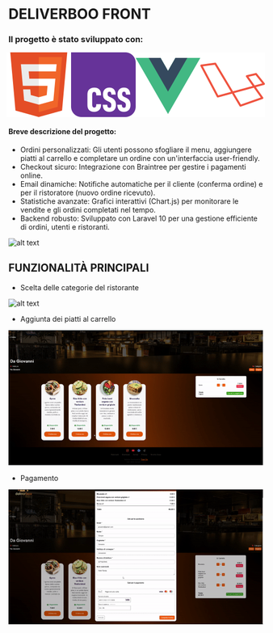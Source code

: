 # DELIVERBOO FRONT
### Il progetto è stato sviluppato con:

<div style="max-width: 100vw; display:flex; justify-content: center">
<img src="/readmeImages/w3_html5-icon.svg"> <img src="/readmeImages/w3_css-icon.svg">
<img src="/readmeImages/vuejs-icon.svg"> <img src="/readmeImages/laravel-icon.svg">
</div>

#### Breve descrizione del progetto: 
- Ordini personalizzati: Gli utenti possono sfogliare il menu, aggiungere piatti al carrello e completare un ordine con un'interfaccia user-friendly.
- Checkout sicuro: Integrazione con Braintree per gestire i pagamenti online.
- Email dinamiche: Notifiche automatiche per il cliente (conferma ordine) e per il ristoratore (nuovo ordine ricevuto).
- Statistiche avanzate: Grafici interattivi (Chart.js) per monitorare le vendite e gli ordini completati nel tempo.
- Backend robusto: Sviluppato con Laravel 10 per una gestione efficiente di ordini, utenti e ristoranti.

![alt text](</readmeImages/home.png>)

## FUNZIONALITÀ PRINCIPALI
- Scelta delle categorie del ristorante

![alt text](</readmeImages/categorie.gif>)

- Aggiunta dei piatti al carrello

![alt text](</readmeImages/carrello.gif>)

- Pagamento

![alt text](</readmeImages/pagamento.gif>)
